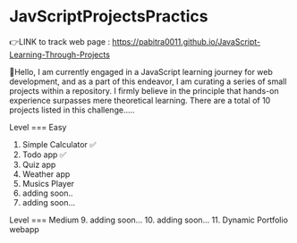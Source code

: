 # JavScriptProjectsPractics
👉LINK to track web page : 
https://pabitra0011.github.io/JavaScript-Learning-Through-Projects

👋Hello, I am currently engaged in a JavaScript learning journey for web development, and as a part of this endeavor, I am curating a series of small projects within a repository. I firmly believe in the principle that hands-on experience surpasses mere theoretical learning.
There are a total of 10 projects listed in this challenge.....

Level === Easy
1. Simple Calculator ✅
2. Todo app ✅
3. Quiz app
4. Weather app
5. Musics Player
6. adding soon..
7. adding soon...
   
Level === Medium
9. adding soon...
10. adding soon...
11. Dynamic Portfolio webapp
